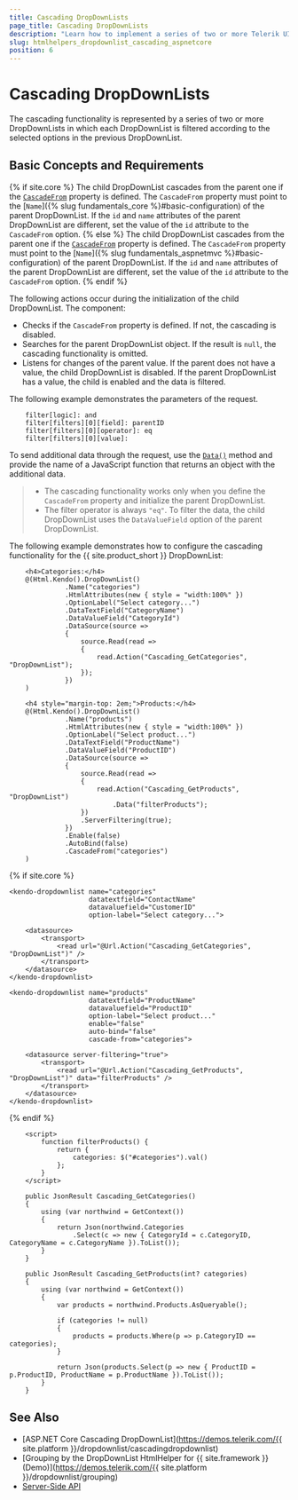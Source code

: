 ```yaml
---
title: Cascading DropDownLists
page_title: Cascading DropDownLists
description: "Learn how to implement a series of two or more Telerik UI DropDownList component for {{ site.framework }} and cascade them."
slug: htmlhelpers_dropdownlist_cascading_aspnetcore
position: 6
---
```


# Cascading DropDownLists

The cascading functionality is represented by a series of two or more DropDownLists in which each DropDownList is filtered according to the selected options in the previous DropDownList.

## Basic Concepts and Requirements
{% if site.core %}
The child DropDownList cascades from the parent one if the [`CascadeFrom`](/api/kendo.mvc.ui.fluent/dropdownlistbuilder#cascadefromsystemstring) property is defined. The `CascadeFrom` property must point to the [`Name`]({% slug fundamentals_core %}#basic-configuration) of the parent DropDownList. If the `id` and `name` attributes of the parent DropDownList are different, set the value of the `id` attribute to the `CascadeFrom` option.
{% else %}
The child DropDownList cascades from the parent one if the [`CascadeFrom`](/api/kendo.mvc.ui.fluent/dropdownlistbuilder#cascadefromsystemstring) property is defined. The `CascadeFrom` property must point to the [`Name`]({% slug fundamentals_aspnetmvc %}#basic-configuration) of the parent DropDownList. If the `id` and `name` attributes of the parent DropDownList are different, set the value of the `id` attribute to the `CascadeFrom` option.
{% endif %}

The following actions occur during the initialization of the child DropDownList. The component:

* Checks if the `CascadeFrom` property is defined. If not, the cascading is disabled.
* Searches for the parent DropDownList object. If the result is `null`, the cascading functionality is omitted.
* Listens for changes of the parent value. If the parent does not have a value, the child DropDownList is disabled. If the parent DropDownList has a value, the child is enabled and the data is filtered. 

The following example demonstrates the parameters of the request.

        filter[logic]: and
        filter[filters][0][field]: parentID
        filter[filters][0][operator]: eq
        filter[filters][0][value]:

To send additional data through the request, use the [`Data()`](/api/kendo.mvc.ui.fluent/crudoperationbuilder#datasystemstring) method and provide the name of a JavaScript function that returns an object with the additional data.

> * The cascading functionality works only when you define the `CascadeFrom` property and initialize the parent DropDownList.
> * The filter operator is always `"eq"`. To filter the data, the child DropDownList uses the `DataValueField` option of the parent DropDownList.

The following example demonstrates how to configure the cascading functionality for the {{ site.product_short }} DropDownList:

```HtmlHelper
    <h4>Categories:</h4>
    @(Html.Kendo().DropDownList()
              .Name("categories")
              .HtmlAttributes(new { style = "width:100%" })
              .OptionLabel("Select category...")
              .DataTextField("CategoryName")
              .DataValueField("CategoryId")
              .DataSource(source =>
              {
                  source.Read(read =>
                  {
                      read.Action("Cascading_GetCategories", "DropDownList");
                  });
              })
    )

    <h4 style="margin-top: 2em;">Products:</h4>
    @(Html.Kendo().DropDownList()
              .Name("products")
              .HtmlAttributes(new { style = "width:100%" })
              .OptionLabel("Select product...")
              .DataTextField("ProductName")
              .DataValueField("ProductID")
              .DataSource(source =>
              {
                  source.Read(read =>
                  {
                      read.Action("Cascading_GetProducts", "DropDownList")
                          .Data("filterProducts");
                  })
                  .ServerFiltering(true);
              })
              .Enable(false)
              .AutoBind(false)
              .CascadeFrom("categories")
    )
```
{% if site.core %}
```TagHelper
<kendo-dropdownlist name="categories"
                    datatextfield="ContactName"
                    datavaluefield="CustomerID"
                    option-label="Select category...">

    <datasource>
        <transport>
            <read url="@Url.Action("Cascading_GetCategories", "DropDownList")" />
        </transport>
    </datasource>
</kendo-dropdownlist>

<kendo-dropdownlist name="products"
                    datatextfield="ProductName"
                    datavaluefield="ProductID"
                    option-label="Select product..."
                    enable="false"
                    auto-bind="false"
                    cascade-from="categories">

    <datasource server-filtering="true">
        <transport>
            <read url="@Url.Action("Cascading_GetProducts", "DropDownList")" data="filterProducts" />
        </transport>
    </datasource>
</kendo-dropdownlist>
```
{% endif %}
```JS script
    <script>
        function filterProducts() {
            return {
                categories: $("#categories").val()
            };
        }
    </script>
```
```Controller
    public JsonResult Cascading_GetCategories()
    {
        using (var northwind = GetContext())
        {
            return Json(northwind.Categories
                .Select(c => new { CategoryId = c.CategoryID, CategoryName = c.CategoryName }).ToList());
        }
    }

    public JsonResult Cascading_GetProducts(int? categories)
    {
        using (var northwind = GetContext())
        {
            var products = northwind.Products.AsQueryable();

            if (categories != null)
            {
                products = products.Where(p => p.CategoryID == categories);
            }

            return Json(products.Select(p => new { ProductID = p.ProductID, ProductName = p.ProductName }).ToList());
        }
    }
```

## See Also

* [ASP.NET Core Cascading DropDownList](https://demos.telerik.com/{{ site.platform }}/dropdownlist/cascadingdropdownlist)
* [Grouping by the DropDownList HtmlHelper for {{ site.framework }} (Demo)](https://demos.telerik.com/{{ site.platform }}/dropdownlist/grouping)
* [Server-Side API](/api/dropdownlist)
